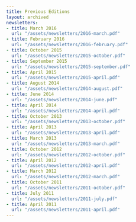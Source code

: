 ```yaml
---
title: Previous Editions
layout: archived
newsletters:
- title: March 2016
  url: "/assets/newsletters/2016-march.pdf"
- title: February 2016
  url: "/assets/newsletters/2016-february.pdf"
- title: October 2015
  url: "/assets/newsletters/2015-october.pdf"
- title: September 2015
  url: "/assets/newsletters/2015-september.pdf"
- title: April 2015
  url: "/assets/newsletters/2015-april.pdf"
- title: August 2014
  url: "/assets/newsletters/2014-august.pdf"
- title: June 2014
  url: "/assets/newsletters/2014-june.pdf"
- title: April 2014
  url: "/assets/newsletters/2014-april.pdf"
- title: October 2013
  url: "/assets/newsletters/2013-october.pdf"
- title: April 2013
  url: "/assets/newsletters/2013-april.pdf"
- title: March 2013
  url: "/assets/newsletters/2013-march.pdf"
- title: October 2012
  url: "/assets/newsletters/2012-october.pdf"
- title: April 2012
  url: "/assets/newsletters/2012-april.pdf"
- title: March 2012
  url: "/assets/newsletters/2012-march.pdf"
- title: October 2011
  url: "/assets/newsletters/2011-october.pdf"
- title: July 2011
  url: "/assets/newsletters/2011-july.pdf"
- title: April 2011
  url: "/assets/newsletters/2011-april.pdf"
---
```


